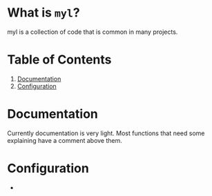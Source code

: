 # What is `myl`?
myl is a collection of code that is common in many projects.

# Table of Contents
1. [Documentation](#documentation)
2. [Configuration](#configuration)

# Documentation
Currently documentation is very light. Most functions that need some explaining have a comment above them.

# Configuration
- 
